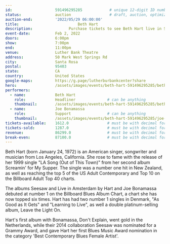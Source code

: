 ```yaml
---
id:                   591496295285            # unique 12-digit ID number
status:               auction                 # draft, auction, optimized
auction-end:          '2022/05/29 06:00:00'
title:						    Beth Hart
description:			    Purchase tickets to see Beth Hart live in Sant Rosa on Feb 2, 2022.
event-date:           Feb 2, 2022
doors:                6:00pm
show:                 7:00pm
end:                  11:00pm
venue:                Luther Bank Theatre
address:              50 Mark West Springs Rd
city:                 Santa Rosa
postal:               95403
state:                CA
country:              United States
google-maps:          https://g.page/lutherburbankcenter?share
hero:                 /assets/images/events/beth-hart-591496295285/beth-hart-hero2.jpg
performers: 
  - name:             Beth Hart
    role:             Headliner              # can be anything
    thumbnail:        /assets/images/events/beth-hart-591496295285/beth-hart-hero2.jpg
  - name:             Joe Bonamassa
    role:             Support                # can be anything
    thumbnail:        /assets/images/events/beth-hart-591496295285/joe-bonamassa.jpg
tickets-available:    1612.0                 # must be with decimal for math to work
tickets-sold:         1287.0                 # must be with decimal for math to work
revenue:              86299.0                # must be with decimal for math to work
break-even:           87100.0                # must be with decimal for math to work
---
```


Beth Hart (born January 24, 1972) is an American singer, songwriter and musician from Los Angeles, California. She rose to fame with the release of her 1999 single "LA Song (Out of This Town)" from her second album Screamin' for My Supper. The single was a number one hit in New Zealand, as well as reaching the top 5 of the US Adult Contemporary and Top 10 on the Billboard Adult Top 40 charts.

The albums Seesaw and Live in Amsterdam by Hart and Joe Bonamassa debuted at number 1 on the Billboard Blues Album Chart, a chart she has now topped six times. Hart has had two number 1 singles in Denmark, "As Good as It Gets" and "Learning to Live", as well a double platinum-selling album, Leave the Light On.

Hart's first album with Bonamassa, Don't Explain, went gold in the Netherlands, while their 2014 collaboration Seesaw was nominated for a Grammy Award, and gave Hart her first Blues Music Award nomination in the category 'Best Contemporary Blues Female Artist'.
